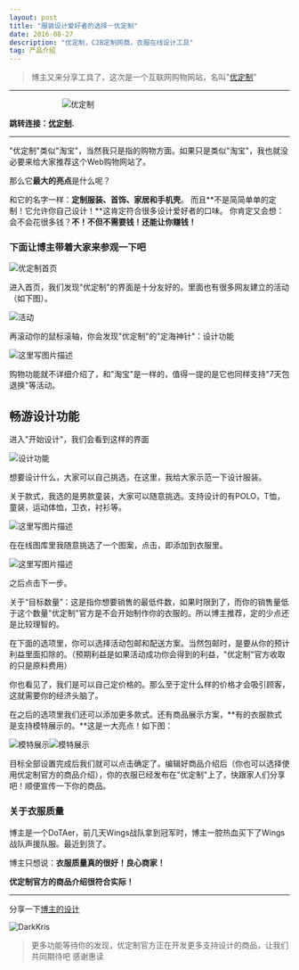 ```yaml
---
layout: post
title: "服装设计爱好者的选择－优定制"
date: 2016-08-27 
description: "优定制，C2B定制网商，衣服在线设计工具"
tag: 产品介绍
--- 
```


> 博主又来分享工具了，这次是一个互联网购物网站，名叫"[优定制](http://udz.com/)"

***

&nbsp;&nbsp;&nbsp;&nbsp;&nbsp;&nbsp;&nbsp;&nbsp;&nbsp;&nbsp;&nbsp;&nbsp;&nbsp;&nbsp;&nbsp;&nbsp;&nbsp;&nbsp;&nbsp;&nbsp;&nbsp;&nbsp;&nbsp;&nbsp;![优定制](http://static.udz.com/statics/udz/images/newlogo.png)

**跳转连接：[优定制](http://udz.com/).**

***

"优定制"类似"淘宝"，当然我只是指的购物方面。如果只是类似"淘宝"，我也就没必要来给大家推荐这个Web购物网站了。

那么它**最大的亮点**是什么呢？

和它的名字一样：**定制服装、首饰、家居和手机壳**。
而且**不是简简单单的定制！它允许你自己设计！**这肯定符合很多设计爱好者的口味。
你肯定又会想：会不会花很多钱？**不！不但不需要钱！还能让你赚钱！**


### 下面让博主带着大家来参观一下吧

![优定制首页](http://img.blog.csdn.net/20160827105806253)

进入首页，我们发现"优定制"的界面是十分友好的。里面也有很多网友建立的活动（如下图）。

![活动](http://img.blog.csdn.net/20160827110004287)

再滚动你的鼠标滚轴，你会发现"优定制"的"定海神针"：设计功能

![这里写图片描述](http://img.blog.csdn.net/20160827110132133)

购物功能就不详细介绍了，和"淘宝"是一样的，值得一提的是它也同样支持"7天包退换"等活动。

## 畅游设计功能

进入"开始设计"，我们会看到这样的界面

![设计功能](http://img.blog.csdn.net/20160827110345793)

想要设计什么，大家可以自己挑选，在这里，我给大家示范一下设计服装。

关于款式，我选的是男款童装，大家可以随意挑选。支持设计的有POLO，T恤，童装，运动体恤，卫衣，衬衫等。

![这里写图片描述](http://img.blog.csdn.net/20160827110724311)

在在线图库里我随意挑选了一个图案，点击，即添加到衣服里。

![这里写图片描述](http://img.blog.csdn.net/20160827110909984)

之后点击下一步。

关于“目标数量”：这是指你想要销售的最低件数，如果时限到了，而你的销售量低于这个数量"优定制"官方是不会开始制作你的衣服的。所以博主推荐，定的少点还是比较理智的。

在下面的选项里，你可以选择活动包邮和配送方案。当然包邮时，是要从你的预计利益里面扣除的。（预期利益是如果活动成功你会得到的利益，"优定制"官方收取的只是原料费用）

你也看见了，我们是可以自己定价格的。那么至于定什么样的价格才会吸引顾客，这就需要你的经济头脑了。

在之后的选项里我们还可以添加更多款式。还有商品展示方案，**有的衣服款式是支持模特展示的。**这是一大亮点！如下图：

![模特展示](http://img.blog.csdn.net/20160827112107084)![模特展示](http://img.blog.csdn.net/20160827112050084)

目标全部设置完成后我们就可以点击确定了。编辑好商品介绍后（你也可以选择使用优定制官方的商品介绍），你的衣服已经发布在"优定制"上了，快跟家人们分享吧！顺便宣传一下你的商品。

### 关于衣服质量

博主是一个DoTAer，前几天Wings战队拿到冠军时，博主一腔热血买下了Wings战队声援队服。最近到货了。

博主只想说：**衣服质量真的很好！良心商家！**

**优定制官方的商品介绍很符合实际！**

***

分享一下[博主的设计](http://udz.com/3cf1uhiviai)

![DarkKris](http://upload-images.jianshu.io/upload_images/2788320-8ddd867072b92d53.png?imageMogr2/auto-orient/strip%7CimageView2/2/w/1240)

> 更多功能等待你的发现，优定制官方正在开发更多支持设计的商品，让我们共同期待吧
> 感谢惠读
